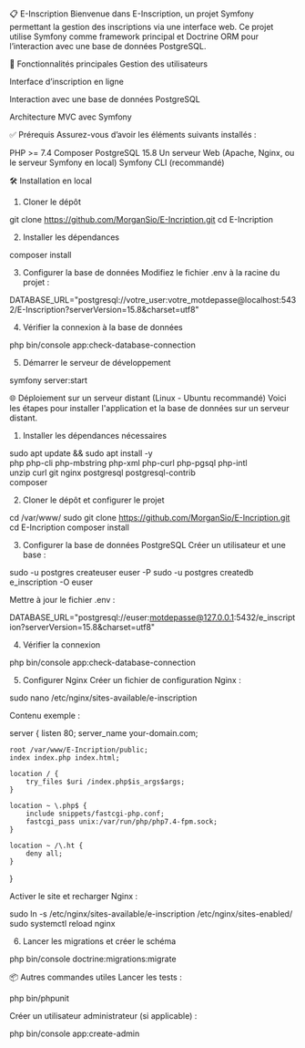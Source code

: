 📋 E-Inscription
Bienvenue dans E-Inscription, un projet Symfony permettant la gestion des inscriptions via une interface web. Ce projet utilise Symfony comme framework principal et Doctrine ORM pour l’interaction avec une base de données PostgreSQL.

🚀 Fonctionnalités principales
Gestion des utilisateurs

Interface d’inscription en ligne

Interaction avec une base de données PostgreSQL

Architecture MVC avec Symfony

✅ Prérequis
Assurez-vous d’avoir les éléments suivants installés :

PHP >= 7.4
Composer
PostgreSQL 15.8
Un serveur Web (Apache, Nginx, ou le serveur Symfony en local)
Symfony CLI (recommandé)



🛠️ Installation en local
1. Cloner le dépôt

git clone https://github.com/MorganSio/E-Incription.git
cd E-Incription


2. Installer les dépendances

composer install


3. Configurer la base de données
Modifiez le fichier .env à la racine du projet :

DATABASE_URL="postgresql://votre_user:votre_motdepasse@localhost:5432/E-Inscription?serverVersion=15.8&charset=utf8"


4. Vérifier la connexion à la base de données

php bin/console app:check-database-connection


5. Démarrer le serveur de développement

symfony server:start


🌐 Déploiement sur un serveur distant (Linux - Ubuntu recommandé)
Voici les étapes pour installer l'application et la base de données sur un serveur distant.


1. Installer les dépendances nécessaires

sudo apt update && sudo apt install -y \
    php php-cli php-mbstring php-xml php-curl php-pgsql php-intl \
    unzip curl git nginx postgresql postgresql-contrib \
    composer


2. Cloner le dépôt et configurer le projet

cd /var/www/
sudo git clone https://github.com/MorganSio/E-Incription.git
cd E-Incription
composer install


3. Configurer la base de données PostgreSQL
Créer un utilisateur et une base :

sudo -u postgres createuser euser -P
sudo -u postgres createdb e_inscription -O euser


Mettre à jour le fichier .env :

DATABASE_URL="postgresql://euser:motdepasse@127.0.0.1:5432/e_inscription?serverVersion=15.8&charset=utf8"


4. Vérifier la connexion

php bin/console app:check-database-connection


5. Configurer Nginx
Créer un fichier de configuration Nginx :

sudo nano /etc/nginx/sites-available/e-inscription


Contenu exemple :

server {
    listen 80;
    server_name your-domain.com;

    root /var/www/E-Incription/public;
    index index.php index.html;

    location / {
        try_files $uri /index.php$is_args$args;
    }

    location ~ \.php$ {
        include snippets/fastcgi-php.conf;
        fastcgi_pass unix:/var/run/php/php7.4-fpm.sock;
    }

    location ~ /\.ht {
        deny all;
    }
}


Activer le site et recharger Nginx :

sudo ln -s /etc/nginx/sites-available/e-inscription /etc/nginx/sites-enabled/
sudo systemctl reload nginx


6. Lancer les migrations et créer le schéma

php bin/console doctrine:migrations:migrate


📦 Autres commandes utiles
Lancer les tests :

php bin/phpunit


Créer un utilisateur administrateur (si applicable) :

php bin/console app:create-admin
